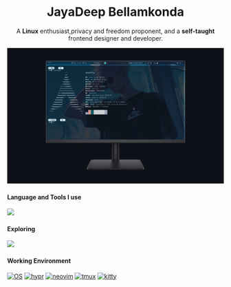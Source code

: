 <h1 align="center">JayaDeep Bellamkonda</h1>
<p align="center">
    A <strong>Linux</strong> enthusiast,privacy and freedom proponent, and a <strong>self-taught</strong> frontend designer and developer.
</p>

<img style="display:inline" src="./asserts/desktop.jpg" />
<h4>Language and Tools I use</h4>
<img
    src="https://skillicons.dev/icons?i=arch,linux,neovim,vim,c,cpp,python,lua,java,git,github,bash,html,css,javascript,md&perline=8" />


<h4>Exploring</h4>
<img src="https://skillicons.dev/icons?i=rust" />

<h4>Working Environment</h4>

[![OS](https://img.shields.io/badge/Arch_Linux-3e68d7?style=for-the-badge&logo=arch%20linux&logoColor=c0caf5&labelColor=3b4261)](https://github.com/JayaDeep11/dotfiles)
[![hypr](https://img.shields.io/badge/Hyprland-3e68d7?style=for-the-badge&logo=wayland&logoColor=c0caf5&labelColor=3b4261)](https://github.com/JayaDeep11/dotfiles/tree/main/hypr)
[![neovim](https://img.shields.io/badge/NeoVim-3e68d7?style=for-the-badge&logo=neovim&logoColor=c0caf5&labelColor=3b4261)](https://github.com/JayaDeep11/dotfiles/tree/main/nvim)
[![tmux](https://img.shields.io/badge/Tmux-3e68d7?style=for-the-badge&logo=tmux&logoColor=c0caf5&labelColor=3b4261)](https://github.com/JayaDeep11/dotfiles/tree/main/tmux)
[![kitty](https://img.shields.io/badge/Alacritty-3e68d7?style=for-the-badge&logo=alacritty&logoColor=c0caf5&labelColor=3b4261)](https://github.com/JayaDeep11/dotfiles/tree/main/kitty)
